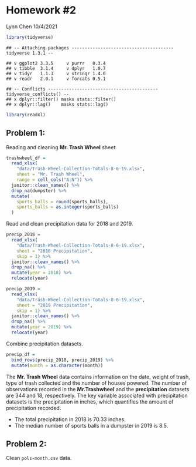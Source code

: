 Homework \#2
================
Lynn Chen
10/4/2021

``` r
library(tidyverse)
```

    ## -- Attaching packages --------------------------------------- tidyverse 1.3.1 --

    ## v ggplot2 3.3.5     v purrr   0.3.4
    ## v tibble  3.1.4     v dplyr   1.0.7
    ## v tidyr   1.1.3     v stringr 1.4.0
    ## v readr   2.0.1     v forcats 0.5.1

    ## -- Conflicts ------------------------------------------ tidyverse_conflicts() --
    ## x dplyr::filter() masks stats::filter()
    ## x dplyr::lag()    masks stats::lag()

``` r
library(readxl)
```

## Problem 1:

Reading and cleaning **Mr. Trash Wheel** sheet.

``` r
trashwheel_df = 
  read_xlsx(
    "data/Trash-Wheel-Collection-Totals-8-6-19.xlsx",
    sheet = "Mr. Trash Wheel",
    range = cell_cols("A:N")) %>%
  janitor::clean_names() %>% 
  drop_na(dumpster) %>% 
  mutate(
    sports_balls = round(sports_balls),
    sports_balls = as.integer(sports_balls)
  )
```

Read and clean precipitation data for 2018 and 2019.

``` r
precip_2018 = 
  read_xlsx(
    "data/Trash-Wheel-Collection-Totals-8-6-19.xlsx",
    sheet = "2018 Precipitation",
    skip = 1) %>% 
  janitor::clean_names() %>% 
  drop_na() %>% 
  mutate(year = 2018) %>% 
  relocate(year)

precip_2019 = 
  read_xlsx(
    "data/Trash-Wheel-Collection-Totals-8-6-19.xlsx",
    sheet = "2019 Precipitation",
    skip = 1) %>% 
  janitor::clean_names() %>% 
  drop_na() %>% 
  mutate(year = 2019) %>% 
  relocate(year)
```

Combine precipitation datasets.

``` r
precip_df = 
  bind_rows(precip_2018, precip_2019) %>% 
  mutate(month = as.character(month))
```

The **Mr. Trash Wheel** data contains information on the date, weight of
trash, type of trash collected and the number of houses powered. The
number of observations recorded in the **Mr.Trashwheel** and the
**precipitation** datasets are 344 and 18, respectively. The key
variable associated with precipitation datasets is the precipitation in
inches, which quantifies the amount of precipitation recorded.

-   The total precipitation in 2018 is 70.33 inches.
-   The median number of sports balls in a dumpster in 2019 is 8.5.

## Problem 2:

Clean `pols-month.csv` data.
